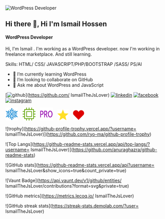 ![WordPress Developer ](https://media.licdn.com/dms/image/D5616AQGQ9yrD-kJxSQ/profile-displaybackgroundimage-shrink_350_1400/0/1703654827005?e=1709164800&v=beta&t=vqZ4P8_LiZJ9Gp8TYZSz7tghAV5PcEgRF7mrz_lka20)

## Hi there 👋, Hi I'm Ismail Hossen
#### WordPress Developer 


Hi, I'm Ismail .
I'm working as a WordPress developer. now I'm working in freelance marketplace. And still learning.

Skills: HTML/ CSS/ JAVASCRIPT/PHP/BOOTSTRAP /SASS/ PS/AI

- 🌱 I’m currently learning WordPress 
- 👯 I’m looking to collaborate on GitHub  
- 💬 Ask me about WordPress and JavaScript 


[<img src='https://cdn.jsdelivr.net/npm/simple-icons@3.0.1/icons/github.svg' alt='github' height='40'>](https://github.com/ IsmailTheJsLover)  [<img src='https://cdn.jsdelivr.net/npm/simple-icons@3.0.1/icons/linkedin.svg' alt='linkedin' height='40'>](https://www.linkedin.com/in/ismail-hossen-473024259//)  [<img src='https://cdn.jsdelivr.net/npm/simple-icons@3.0.1/icons/facebook.svg' alt='facebook' height='40'>](https://www.facebook.com/profile.php?id=100006151096329)  [<img src='https://cdn.jsdelivr.net/npm/simple-icons@3.0.1/icons/instagram.svg' alt='instagram' height='40'>](https://www.instagram.com/md_ismail117//)  

<a href='https://archiveprogram.github.com/'><img src='https://raw.githubusercontent.com/acervenky/animated-github-badges/master/assets/acbadge.gif' width='40' height='40'></a> <a href='https://docs.github.com/en/developers'><img src='https://raw.githubusercontent.com/acervenky/animated-github-badges/master/assets/devbadge.gif' width='40' height='40'></a> <a href='https://github.com/pricing'><img src='https://raw.githubusercontent.com/acervenky/animated-github-badges/master/assets/pro.gif' width='40' height='40'></a> <a href='https://stars.github.com/'><img src='https://raw.githubusercontent.com/acervenky/animated-github-badges/master/assets/starbadge.gif' width='35' height='35'></a> <a href='https://docs.github.com/en/github/supporting-the-open-source-community-with-github-sponsors'><img src='https://raw.githubusercontent.com/acervenky/animated-github-badges/master/assets/sponsorbadge.gif' width='35' height='35'></a> 

![trophy](https://github-profile-trophy.vercel.app/?username= IsmailTheJsLover)](https://github.com/ryo-ma/github-profile-trophy)

![Top Langs](https://github-readme-stats.vercel.app/api/top-langs/?username= IsmailTheJsLover)](https://github.com/anuraghazra/github-readme-stats)

![GitHub stats](https://github-readme-stats.vercel.app/api?username= IsmailTheJsLover&show_icons=true&count_private=true)  

![Vaunt Badge](https://api.vaunt.dev/v1/github/entities/ IsmailTheJsLover/contributions?format=svg&private=true)  

![GitHub metrics](https://metrics.lecoq.io/ IsmailTheJsLover)  

![GitHub streak stats](https://streak-stats.demolab.com/?user= IsmailTheJsLover)  

